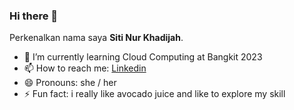 ### Hi there 👋

Perkenalkan nama saya **Siti Nur Khadijah**.

- 🌱 I’m currently learning Cloud Computing at Bangkit 2023
- 📫 How to reach me: [Linkedin](https://www.linkedin.com/in/sitinurkhadijaah/)
- 😄 Pronouns: she / her
- ⚡ Fun fact: i really like avocado juice and like to explore my skill

